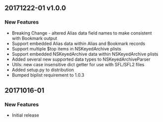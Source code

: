 ## 20171222-01 v1.0.0

### New Features

- Breaking Change - altered Alias data field names to make consistent with Bookmark output
- Support embedded Alias data within Alias and Bookmark records
- Support multiple $top items in NSKeyedArchive plists
- Support embedded NSKeyedArchive data within NSKeyedArchive plists
- Added several new supported data types to NSKeyedArchiveParser
- Utils: new case insensitive dict getter for use with SFL/SFL2 files
- Added setup.py to distribution
- Bumped biplist requirement to 1.0.3


## 20171016-01

### New Features

- Initial release
